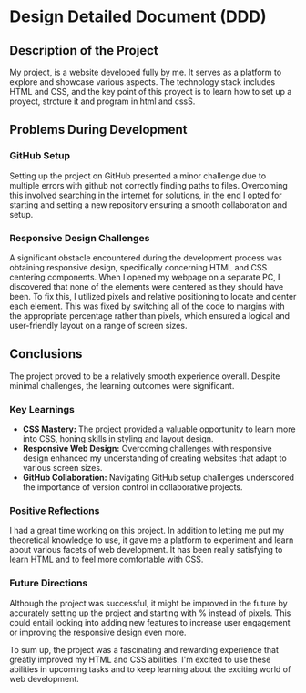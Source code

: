# Design Detailed Document (DDD)

## Description of the Project

My project, is a website developed fully by me. It serves as a platform to explore and showcase various aspects. The technology stack includes HTML and CSS, and the key point of this proyect is to learn how to set up a proyect, strcture it and program in html and cssS.

## Problems During Development

### GitHub Setup

Setting up the project on GitHub presented a minor challenge due to multiple errors with github not correctly finding paths to files. Overcoming this involved searching in the internet for solutions, in the end I opted for starting and setting a new repository ensuring a smooth collaboration and setup.

### Responsive Design Challenges

A significant obstacle encountered during the development process was obtaining responsive design, specifically concerning HTML and CSS centering components. When I opened my webpage on a separate PC, I discovered that none of the elements were centered as they should have been. To fix this, I utilized pixels and relative positioning to locate and center each element. This was fixed by switching all of the code to margins with the appropriate percentage rather than pixels, which ensured a logical and user-friendly layout on a range of screen sizes.

## Conclusions

The project proved to be a relatively smooth experience overall. Despite minimal challenges, the learning outcomes were significant.

### Key Learnings

- **CSS Mastery:** The project provided a valuable opportunity to learn more into CSS, honing skills in styling and layout design.
- **Responsive Web Design:** Overcoming challenges with responsive design enhanced my understanding of creating websites that adapt to various screen sizes.
- **GitHub Collaboration:** Navigating GitHub setup challenges underscored the importance of version control in collaborative projects.

### Positive Reflections
I had a great time working on this project. In addition to letting me put my theoretical knowledge to use, it gave me a platform to experiment and learn about various facets of web development. It has been really satisfying to learn HTML and to feel more comfortable with CSS.

### Future Directions

Although the project was successful, it might be improved in the future by accurately setting up the project and starting with % instead of pixels. This could entail looking into adding new features to increase user engagement or improving the responsive design even more.

To sum up, the project was a fascinating and rewarding experience that greatly improved my HTML and CSS abilities. I'm excited to use these abilities in upcoming tasks and to keep learning about the exciting world of web development.

